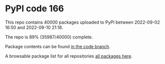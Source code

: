 # PyPI code 166

This repo contains 40000 packages uploaded to PyPI between 
2022-09-02 16:50 and 2022-09-10 21:18.

The repo is 89% (35987/40000) complete.

Package contents can be found [in the code branch](https://github.com/pypi-data/pypi-mirror-166/tree/code/packages).

A browsable package list for all repositories [all packages here](https://pypi-data.github.io/website/repositories/pypi-mirror-166).


